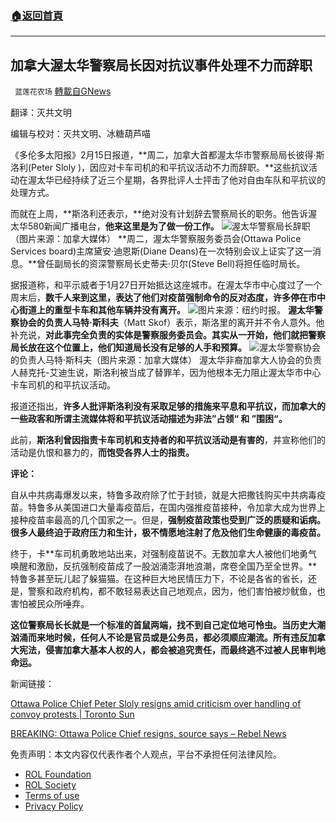 ###  [:house:返回首頁](https://github.com/ourhimalayas/txt)
---


## 加拿大渥太华警察局长因对抗议事件处理不力而辞职
` 蓝莲花农场` [轉載自GNews](https://gnews.org/zh-hans/2011092/)

翻译：灭共文明

编辑与校对：灭共文明、冰糖葫芦喵

《多伦多太阳报》2月15日报道，**周二，加拿大首都渥太华市警察局局长彼得·斯洛利(Peter Sloly )，因应对卡车司机的和平抗议活动不力而辞职。**这些抗议活动在渥太华已经持续了近三个星期，各界批评人士抨击了他对自由车队和平抗议的处理方式。

而就在上周，**斯洛利还表示，**绝对没有计划辞去警察局长的职务。他告诉渥太华580新闻广播电台，**他来这里是为了做一份工作。**
![](https://assets.gnews.org/wp-content/uploads/2022/02/渥太华局长4.jpg)渥太华警察局长辞职（图片来源：加拿大媒体）
**周二，渥太华警察服务委员会(Ottawa Police Services board)主席黛安·迪恩斯(Diane Deans)在一次特别会议上证实了这一消息。**曾任副局长的资深警察局长史蒂夫·贝尔(Steve Bell)将担任临时局长。

据报道称，和平示威者于1月27日开始抵达这座城市。在渥太华市中心度过了一个周末后，**数千人来到这里，表达了他们对疫苗强制命令的反对态度，许多停在市中心街道上的重型卡车和其他车辆并没有离开。**
![](https://assets.gnews.org/wp-content/uploads/2022/02/渥太华局长5.jpg)图片来源：纽约时报。
**渥太华警察协会的负责人马特·斯科夫**（Matt Skof）表示，斯洛里的离开并不令人意外。他补充说，**对此事完全负责的实体是警察服务委员会。其实从一开始，他们就把警察局长放在这个位置上，他们知道局长没有足够的人手和预算。**
![](https://assets.gnews.org/wp-content/uploads/2022/02/渥太华局长6.jpg)渥太华警察协会的负责人马特·斯科夫（图片来源：加拿大媒体）
渥太华非裔加拿大人协会的负责人赫克托-艾迪生说，斯洛利被当成了替罪羊，因为他根本无力阻止渥太华市中心卡车司机的和平抗议活动。

报道还指出，**许多人批评斯洛利没有采取足够的措施来平息和平抗议，而加拿大的一些政客和所谓主流媒体将和平抗议活动描述为非法”占领“ 和 ”围困“。**

此前，**斯洛利曾因指责卡车司机和支持者的和平抗议活动是有害的**，并宣称他们的活动是仇恨和暴力的，**而饱受各界人士的指责。**

**评论：**

自从中共病毒爆发以来，特鲁多政府除了忙于封锁，就是大把撒钱购买中共病毒疫苗。特鲁多从美国进口大量毒疫苗后，在国内强推疫苗接种，令加拿大成为世界上接种疫苗率最高的几个国家之一。但是，**强制疫苗政策也受到广泛的质疑和诟病。很多人最终迫于政府压力和生计，极不情愿地注射了危及他们生命健康的毒疫苗。**

终于，卡**车司机勇敢地站出来，对强制疫苗说不。无数加拿大人被他们地勇气唤醒和激励，反抗强制疫苗成了一股汹涌澎湃地浪潮，席卷全国乃至全世界。**特鲁多甚至玩儿起了躲猫猫。在这种巨大地民情压力下，不论是各省的省长，还是，警察和政府机构，都不敢轻易表达自己地观点，因为，他们害怕被炒鱿鱼，也害怕被民众所唾弃。

**这位警察局长长就是一个标准的首鼠两端，找不到自己定位地可怜虫。**当历史大潮汹涌而来地时候，任何人不论是官员或是公务员，都必须顺应潮流。所有**违反加拿大宪法，侵害加拿大基本人权的人，都会被追究责任，而最终逃不过被人民审判地命运。**

新闻链接：

[Ottawa Police Chief Peter Sloly resigns amid criticism over handling of convoy protests | Toronto Sun](https://torontosun.com/news/local-news/ottawa-police-chief-peter-sloly-resigns-amid-criticism-over-handling-of-convoy-protests/wcm/77251246-1ef8-4278-b0a7-bd0a13992c1c)

[BREAKING: Ottawa Police Chief resigns, source says – Rebel News](https://www.rebelnews.com/breaking_ottawa_police_chief_resigns_source_says)



 

免责声明：本文内容仅代表作者个人观点，平台不承担任何法律风险。

- [ROL Foundation](https://rolfoundation.org/)
- [ROL Society](https://rolsociety.org/)
- [Terms of use](https://gnews.org/terms-of-use-3/)
- [Privacy Policy](https://gnews.org/privacy-policy/)
